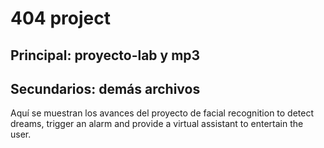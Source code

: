 # 404 project

## Principal: proyecto-lab y mp3
## Secundarios: demás archivos

Aquí se muestran los avances del proyecto de facial recognition to detect dreams, trigger an alarm and provide a virtual assistant to entertain the user.
